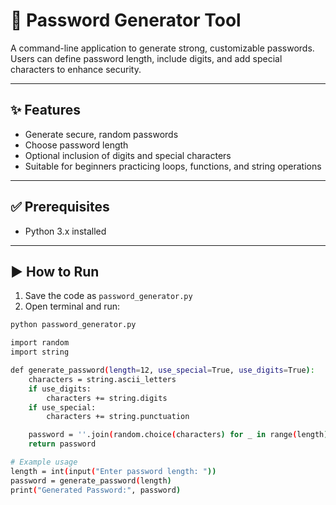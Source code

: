 # 🔐 Password Generator Tool

A command-line application to generate strong, customizable passwords. Users can define password length, include digits, and add special characters to enhance security.

---

## ✨ Features
- Generate secure, random passwords
- Choose password length
- Optional inclusion of digits and special characters
- Suitable for beginners practicing loops, functions, and string operations

---

## ✅ Prerequisites
- Python 3.x installed

---

## ▶️ How to Run
1. Save the code as `password_generator.py`
2. Open terminal and run:
```bash
python password_generator.py

import random
import string

def generate_password(length=12, use_special=True, use_digits=True):
    characters = string.ascii_letters
    if use_digits:
        characters += string.digits
    if use_special:
        characters += string.punctuation

    password = ''.join(random.choice(characters) for _ in range(length))
    return password

# Example usage
length = int(input("Enter password length: "))
password = generate_password(length)
print("Generated Password:", password)

